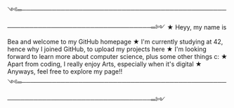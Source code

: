 ༺═────────────────────────────────────────────────────────────────────────────────═༻
★ Heyy, my name is Bea and welcome to my GitHub homepage
★ I'm currently studying at 42, hence why I joined GitHub, to upload my projects here
★ I'm looking forward to learn more about computer science, plus some other things c:
★ Apart from coding, I really enjoy Arts, especially when it's digital
★ Anyways, feel free to explore my page!!
༺═────────────────────────────────────────────────────────────────────────────────═༻
<!---
bmfreita-s/bmfreita-s is a ✨ special ✨ repository because its `README.md` (this file) appears on your GitHub profile.
You can click the Preview link to take a look at your changes.
--->
